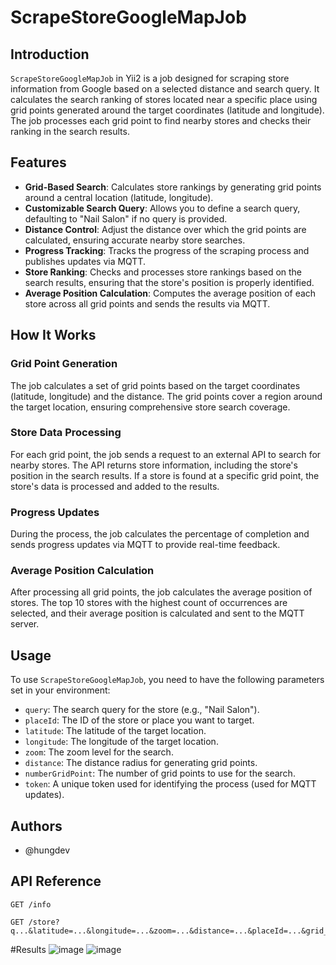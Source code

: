 # ScrapeStoreGoogleMapJob

## Introduction

`ScrapeStoreGoogleMapJob` in Yii2 is a job designed for scraping store information from Google based on a selected distance and search query. It calculates the search ranking of stores located near a specific place using grid points generated around the target coordinates (latitude and longitude). The job processes each grid point to find nearby stores and checks their ranking in the search results.

## Features

- **Grid-Based Search**: Calculates store rankings by generating grid points around a central location (latitude, longitude).
- **Customizable Search Query**: Allows you to define a search query, defaulting to "Nail Salon" if no query is provided.
- **Distance Control**: Adjust the distance over which the grid points are calculated, ensuring accurate nearby store searches.
- **Progress Tracking**: Tracks the progress of the scraping process and publishes updates via MQTT.
- **Store Ranking**: Checks and processes store rankings based on the search results, ensuring that the store's position is properly identified.
- **Average Position Calculation**: Computes the average position of each store across all grid points and sends the results via MQTT.

## How It Works

### Grid Point Generation

The job calculates a set of grid points based on the target coordinates (latitude, longitude) and the distance. The grid points cover a region around the target location, ensuring comprehensive store search coverage.

### Store Data Processing

For each grid point, the job sends a request to an external API to search for nearby stores. The API returns store information, including the store's position in the search results. If a store is found at a specific grid point, the store's data is processed and added to the results.

### Progress Updates

During the process, the job calculates the percentage of completion and sends progress updates via MQTT to provide real-time feedback.

### Average Position Calculation

After processing all grid points, the job calculates the average position of stores. The top 10 stores with the highest count of occurrences are selected, and their average position is calculated and sent to the MQTT server.

## Usage

To use `ScrapeStoreGoogleMapJob`, you need to have the following parameters set in your environment:

- `query`: The search query for the store (e.g., "Nail Salon").
- `placeId`: The ID of the store or place you want to target.
- `latitude`: The latitude of the target location.
- `longitude`: The longitude of the target location.
- `zoom`: The zoom level for the search.
- `distance`: The distance radius for generating grid points.
- `numberGridPoint`: The number of grid points to use for the search.
- `token`: A unique token used for identifying the process (used for MQTT updates).

## Authors

- @hungdev

## API Reference
```http
GET /info
```
```http
GET /store?q...&latitude=...&longitude=...&zoom=...&distance=...&placeId=...&grid_point_count=...
```
#Results
![image](https://github.com/user-attachments/assets/4435c429-5ada-4877-96aa-262aa92e3053)
![image](https://github.com/user-attachments/assets/e6366575-e184-4af4-b777-622237f34011)


